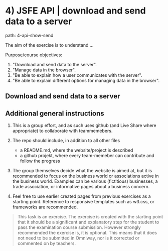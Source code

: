 # 4) JSFE API | download and send data to a server

path: 4-api-show-send

The aim of the exercise is to understand ...

Purpose/course objectives:

1. "Download and send data to the server".
2. "Manage data in the browser".
3. "Be able to explain how a user communicates with the server".
4. "Be able to explain different options for managing data in the browser".

## Download and send data to a server

## Additional general instructions

1. This is a group effort, and as such uses github (and Live Share where appropriate) to collaborate with teammemebers.

2. The repo should include, in addition to all other files
    - a README.md, where the website/project is described
    - a github projekt, where every team-memeber can contribute and follow the progress

3. The group themselves decide what the website is aimed at, but it is recommended to focus on the business world or associations active in the business world. Examples can be various (fictitious) businesses, a trade association, or informative pages about a business concern.

4. Feel free to use earlier created pages from previous exercises as a starting point. Reference to responsive templates such as w3.css, or frameworks are recommended.

> This task is an exercise. The exercise is created with the starting point that it should be a significant and explanatory step for the student to pass the examination course submission. However strongly recommended the exercise is, it is optional. This means that it does not need to be submitted in Omniway, nor is it corrected or commented on by teachers.

